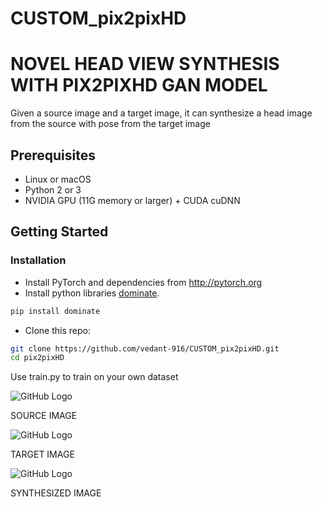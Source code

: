 # CUSTOM_pix2pixHD
# NOVEL HEAD VIEW SYNTHESIS WITH PIX2PIXHD GAN MODEL

Given a source image and a target image, it can synthesize a head image from the source with pose from the target image


## Prerequisites
- Linux or macOS
- Python 2 or 3
- NVIDIA GPU (11G memory or larger) + CUDA cuDNN

## Getting Started
### Installation
- Install PyTorch and dependencies from http://pytorch.org
- Install python libraries [dominate](https://github.com/Knio/dominate).
```bash
pip install dominate
```
- Clone this repo:
```bash
git clone https://github.com/vedant-916/CUSTOM_pix2pixHD.git
cd pix2pixHD
```
Use train.py to train on your own dataset





![GitHub Logo](https://github.com/vedant-916/TEST/blob/main/CUSTOM_pix2pixHD/SRC.png)



SOURCE IMAGE


![GitHub Logo](https://github.com/vedant-916/TEST/blob/main/CUSTOM_pix2pixHD/TARGET.png)




TARGET IMAGE



![GitHub Logo](https://github.com/vedant-916/TEST/blob/main/CUSTOM_pix2pixHD/SYNTHESIZED.png)


SYNTHESIZED IMAGE


